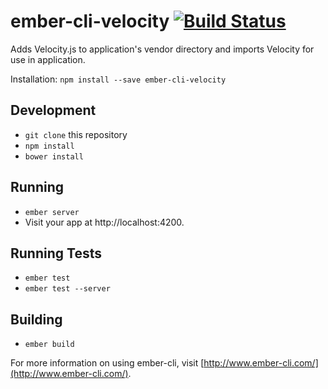 # ember-cli-velocity [![Build Status](https://travis-ci.org/taras/ember-cli-velocity.svg)](https://travis-ci.org/taras/ember-cli-velocity)

Adds Velocity.js to application's vendor directory and imports Velocity for use in application.

Installation: `npm install --save ember-cli-velocity`

## Development

* `git clone` this repository
* `npm install`
* `bower install`

## Running

* `ember server`
* Visit your app at http://localhost:4200.

## Running Tests

* `ember test`
* `ember test --server`

## Building

* `ember build`

For more information on using ember-cli, visit [http://www.ember-cli.com/](http://www.ember-cli.com/).
